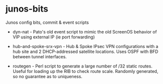 # junos-bits
Junos config bits, commit &amp; event scripts

* dyn-nat - Pato's old event script to mimic the old ScreenOS behavior of VIP using external IP (ie port forwarding)

* hub-and-spoke-srx-vpn - Hub & Spoke IPsec VPN configurations with a hub site and 2 DHCP-addressed satellite locations.  Uses OSPF with BFD between tunnel interfaces.

* routegen - Perl script to generate a large number of /32 static routes.  Useful for loading up the RIB to check route scale.  Randomly generated, so no guarantee as to uniqueness.
